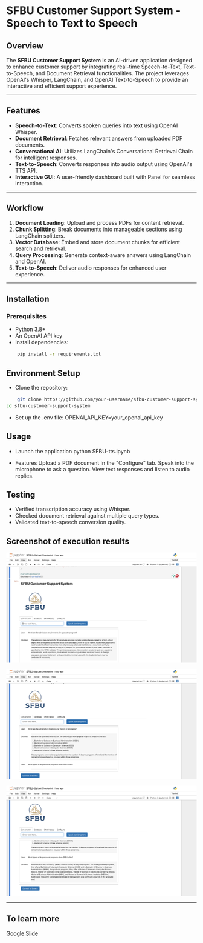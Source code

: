# SFBU Customer Support System - Speech to Text to Speech

## Overview

The **SFBU Customer Support System** is an AI-driven application designed to enhance customer support by integrating real-time Speech-to-Text, Text-to-Speech, and Document Retrieval functionalities. The project leverages OpenAI's Whisper, LangChain, and OpenAI Text-to-Speech to provide an interactive and efficient support experience.

---

## Features

- **Speech-to-Text**: Converts spoken queries into text using OpenAI Whisper.
- **Document Retrieval**: Fetches relevant answers from uploaded PDF documents.
- **Conversational AI**: Utilizes LangChain's Conversational Retrieval Chain for intelligent responses.
- **Text-to-Speech**: Converts responses into audio output using OpenAI's TTS API.
- **Interactive GUI**: A user-friendly dashboard built with Panel for seamless interaction.

---

## Workflow

1. **Document Loading**: Upload and process PDFs for content retrieval.
2. **Chunk Splitting**: Break documents into manageable sections using LangChain splitters.
3. **Vector Database**: Embed and store document chunks for efficient search and retrieval.
4. **Query Processing**: Generate context-aware answers using LangChain and OpenAI.
5. **Text-to-Speech**: Deliver audio responses for enhanced user experience.

---

## Installation

### Prerequisites

- Python 3.8+
- An OpenAI API key
- Install dependencies:

```bash
    pip install -r requirements.txt
```

## Environment Setup

- Clone the repository:

```bash
    git clone https://github.com/your-username/sfbu-customer-support-system.git
cd sfbu-customer-support-system
```

- Set up the .env file:
  OPENAI_API_KEY=your_openai_api_key

## Usage

- Launch the application
  python SFBU-tts.ipynb

- Features
  Upload a PDF document in the "Configure" tab.
  Speak into the microphone to ask a question.
  View text responses and listen to audio replies.

## Testing

- Verified transcription accuracy using Whisper.
- Checked document retrieval against multiple query types.
- Validated text-to-speech conversion quality.

## Screenshot of execution results

![My Project Screenshot](assets/Screenshot1.png)

![My Project Screenshot](assets/Screenshot2.png)

![My Project Screenshot](assets/Screenshot3.png)

---

## To learn more

[Google Slide](/assets/SFBU_Customer_SupportSystem_SpeechToTextToSpeech.pptx)
